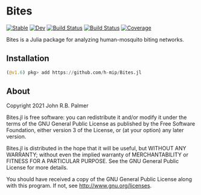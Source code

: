 # Bites

[![Stable](https://img.shields.io/badge/docs-stable-blue.svg)](https://h-mip.github.io/Bites.jl/stable)
[![Dev](https://img.shields.io/badge/docs-dev-blue.svg)](https://h-mip.github.io/Bites.jl/dev)
[![Build Status](https://github.com/h-mip/Bites.jl/workflows/CI/badge.svg)](https://github.com/h-mip/Bites.jl/actions)
[![Build Status](https://travis-ci.com/h-mip/Bites.jl.svg?branch=master)](https://travis-ci.com/h-mip/Bites.jl)
[![Coverage](https://codecov.io/gh/h-mip/Bites.jl/branch/master/graph/badge.svg)](https://codecov.io/gh/h-mip/Bites.jl)

Bites is a Julia package for analyzing human-mosquito biting networks.

## Installation
```julia
(@v1.6) pkg> add https://github.com/h-mip/Bites.jl
```

## About

Copyright 2021 John R.B. Palmer

Bites.jl is free software: you can redistribute it and/or modify it under the terms of the GNU General Public License as published by the Free Software Foundation, either version 3 of the License, or (at your option) any later version.

Bites.jl is distributed in the hope that it will be useful, but WITHOUT ANY WARRANTY; without even the implied warranty of MERCHANTABILITY or FITNESS FOR A PARTICULAR PURPOSE. See the GNU General Public License for more details.

You should have received a copy of the GNU General Public License along with this program. If not, see http://www.gnu.org/licenses.